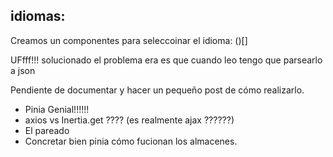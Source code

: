 ## idiomas:Creamos un componentes para seleccoinar el idioma:()[]UFfff!!! solucionado el problema  era es que cuando leo tengo que parsearlo a jsonPendiente de documentar y hacer un pequeño post de cómo realizarlo.* Pinia Genial!!!!!!* axios vs Inertia.get ???? (es realmente ajax ??????)* El pareado* Concretar bien pinia cómo fucionan los almacenes.